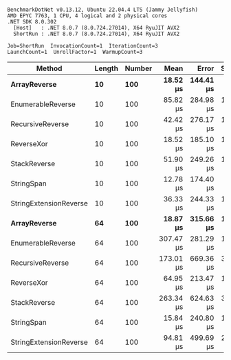 ```

BenchmarkDotNet v0.13.12, Ubuntu 22.04.4 LTS (Jammy Jellyfish)
AMD EPYC 7763, 1 CPU, 4 logical and 2 physical cores
.NET SDK 8.0.302
  [Host]   : .NET 8.0.7 (8.0.724.27014), X64 RyuJIT AVX2
  ShortRun : .NET 8.0.7 (8.0.724.27014), X64 RyuJIT AVX2

Job=ShortRun  InvocationCount=1  IterationCount=3  
LaunchCount=1  UnrollFactor=1  WarmupCount=3  

```
| Method                 | Length | Number | Mean      | Error     | StdDev    | Median     | Min        | Max       | Allocated |
|----------------------- |------- |------- |----------:|----------:|----------:|-----------:|-----------:|----------:|----------:|
| **ArrayReverse**           | **10**     | **100**    |  **18.52 μs** | **144.41 μs** |  **7.916 μs** |  **16.962 μs** |  **11.503 μs** |  **27.10 μs** |  **10.09 KB** |
| EnumerableReverse      | 10     | 100    |  85.82 μs | 284.98 μs | 15.621 μs |  79.163 μs |  74.635 μs | 103.67 μs |  25.72 KB |
| RecursiveReverse       | 10     | 100    |  42.42 μs | 276.17 μs | 15.138 μs |  36.623 μs |  31.032 μs |  59.60 μs |  33.53 KB |
| ReverseXor             | 10     | 100    |  18.52 μs | 185.10 μs | 10.146 μs |  14.718 μs |  10.821 μs |  30.02 μs |  10.09 KB |
| StackReverse           | 10     | 100    |  51.90 μs | 249.26 μs | 13.663 μs |  45.375 μs |  42.730 μs |  67.61 μs |  31.19 KB |
| StringSpan             | 10     | 100    |  12.78 μs | 174.40 μs |  9.559 μs |   7.369 μs |   7.159 μs |  23.82 μs |   5.41 KB |
| StringExtensionReverse | 10     | 100    |  36.33 μs | 244.33 μs | 13.393 μs |  28.843 μs |  28.363 μs |  51.80 μs |  28.84 KB |
| **ArrayReverse**           | **64**     | **100**    |  **18.87 μs** | **315.66 μs** | **17.302 μs** |   **9.172 μs** |   **8.591 μs** |  **38.85 μs** |  **30.41 KB** |
| EnumerableReverse      | 64     | 100    | 307.47 μs | 281.29 μs | 15.419 μs | 307.393 μs | 292.095 μs | 322.93 μs |  59.31 KB |
| RecursiveReverse       | 64     | 100    | 173.01 μs | 669.36 μs | 36.690 μs | 151.903 μs | 151.744 μs | 215.37 μs | 560.88 KB |
| ReverseXor             | 64     | 100    |  64.95 μs | 213.47 μs | 11.701 μs |  61.360 μs |  55.457 μs |  78.02 μs |  30.41 KB |
| StackReverse           | 64     | 100    | 263.34 μs | 624.63 μs | 34.238 μs | 271.125 μs | 225.880 μs | 293.01 μs |  88.22 KB |
| StringSpan             | 64     | 100    |  15.84 μs | 240.80 μs | 13.199 μs |   8.467 μs |   7.975 μs |  31.08 μs |  15.56 KB |
| StringExtensionReverse | 64     | 100    |  94.81 μs | 499.69 μs | 27.390 μs |  90.763 μs |  69.665 μs | 124.00 μs |  68.69 KB |
